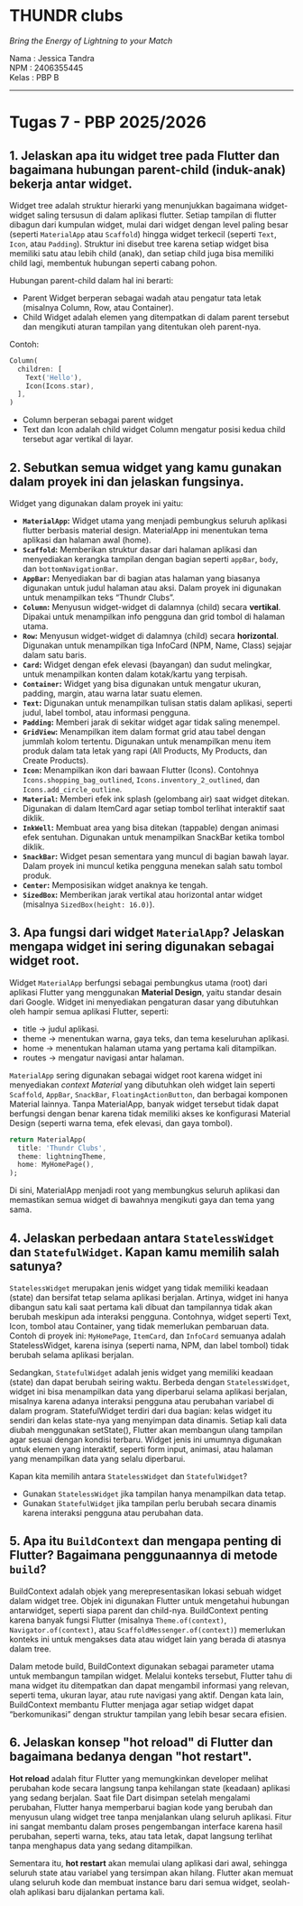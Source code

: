 # THUNDR clubs
_Bring the Energy of Lightning to your Match_

Nama      : Jessica Tandra  
NPM       : 2406355445  
Kelas     : PBP B  

---

# Tugas 7 - PBP 2025/2026
## 1. Jelaskan apa itu widget tree pada Flutter dan bagaimana hubungan parent-child (induk-anak) bekerja antar widget.
Widget tree adalah struktur hierarki yang menunjukkan bagaimana widget-widget saling tersusun di dalam aplikasi flutter. Setiap tampilan di flutter dibagun dari kumpulan widget, mulai dari widget dengan level paling besar (seperti `MaterialApp` atau `Scaffold`) hingga widget terkecil (seperti `Text`, `Icon`, atau `Padding`).
Struktur ini disebut tree karena setiap widget bisa memiliki satu atau lebih child (anak), dan setiap child juga bisa memiliki child lagi, membentuk hubungan seperti cabang pohon.

Hubungan parent-child dalam hal ini berarti:
- Parent Widget berperan sebagai wadah atau pengatur tata letak (misalnya Column, Row, atau Container).
- Child Widget adalah elemen yang ditempatkan di dalam parent tersebut dan mengikuti aturan tampilan yang ditentukan oleh parent-nya.

Contoh:
```dart
Column(
  children: [
    Text('Hello'),
    Icon(Icons.star),
  ],
)
```
- Column berperan sebagai parent widget
- Text dan Icon adalah child widget
Column mengatur posisi kedua child tersebut agar vertikal di layar.


## 2. Sebutkan semua widget yang kamu gunakan dalam proyek ini dan jelaskan fungsinya.
Widget yang digunakan dalam proyek ini yaitu:
- **`MaterialApp`:** Widget utama yang menjadi pembungkus seluruh aplikasi flutter berbasis material design. MaterialApp ini menentukan tema aplikasi dan halaman awal (home).
- **`Scaffold`:** Memberikan struktur dasar dari halaman aplikasi dan menyediakan kerangka tampilan dengan bagian seperti `appBar`, `body`, dan `bottomNavigationBar`.
- **`AppBar`:** Menyediakan bar di bagian atas halaman yang biasanya digunakan untuk judul halaman atau aksi. Dalam proyek ini digunakan untuk menampilkan teks “Thundr Clubs”.
- **`Column`:** Menyusun widget-widget di dalamnya (child) secara **vertikal**. Dipakai untuk menampilkan info pengguna dan grid tombol di halaman utama.
- **`Row`:** Menyusun widget-widget di dalamnya (child) secara **horizontal**. Digunakan untuk menampilkan tiga InfoCard (NPM, Name, Class) sejajar dalam satu baris.
- **`Card`:** Widget dengan efek elevasi (bayangan) dan sudut melingkar, untuk menampilkan konten dalam kotak/kartu yang terpisah.
- **`Container`:** Widget yang bisa digunakan untuk mengatur ukuran, padding, margin, atau warna latar suatu elemen.
- **`Text`:** Digunakan untuk menampilkan tulisan statis dalam aplikasi, seperti judul, label tombol, atau informasi pengguna.
- **`Padding`:** Memberi jarak di sekitar widget agar tidak saling menempel.
- **`GridView`:** Menampilkan item dalam format grid atau tabel dengan jummlah kolom tertentu. Digunakan untuk menampilkan menu item produk dalam tata letak yang rapi (All Products, My Products, dan Create Products).
- **`Icon`:** Menampilkan ikon dari bawaan Flutter (Icons). Contohnya `Icons.shopping_bag_outlined`, `Icons.inventory_2_outlined`, dan `Icons.add_circle_outline`.
- **`Material`:** Memberi efek ink splash (gelombang air) saat widget ditekan. Digunakan di dalam ItemCard agar setiap tombol terlihat interaktif saat diklik.
- **`InkWell`:** Membuat area yang bisa ditekan (tappable) dengan animasi efek sentuhan.
Digunakan untuk menampilkan SnackBar ketika tombol diklik.
- **`SnackBar`:** Widget pesan sementara yang muncul di bagian bawah layar. Dalam proyek ini muncul ketika pengguna menekan salah satu tombol produk.
- **`Center`:** Memposisikan widget anaknya ke tengah.
- **`SizedBox`:** Memberikan jarak vertikal atau horizontal antar widget (misalnya `SizedBox(height: 16.0)`).


## 3. Apa fungsi dari widget `MaterialApp`? Jelaskan mengapa widget ini sering digunakan sebagai widget root.
Widget `MaterialApp` berfungsi sebagai pembungkus utama (root) dari aplikasi Flutter yang menggunakan **Material Design**, yaitu standar desain dari Google.
Widget ini menyediakan pengaturan dasar yang dibutuhkan oleh hampir semua aplikasi Flutter, seperti:
- title → judul aplikasi.
- theme → menentukan warna, gaya teks, dan tema keseluruhan aplikasi.
- home → menentukan halaman utama yang pertama kali ditampilkan.
- routes → mengatur navigasi antar halaman.

`MaterialApp` sering digunakan sebagai widget root karena widget ini menyediakan _context Material_ yang dibutuhkan oleh widget lain seperti `Scaffold`, `AppBar`, `SnackBar`, `FloatingActionButton`, dan berbagai komponen Material lainnya.
Tanpa MaterialApp, banyak widget tersebut tidak dapat berfungsi dengan benar karena tidak memiliki akses ke konfigurasi Material Design (seperti warna tema, efek elevasi, dan gaya tombol).

```dart
return MaterialApp(
  title: 'Thundr Clubs',
  theme: lightningTheme,
  home: MyHomePage(),
);
```
Di sini, MaterialApp menjadi root yang membungkus seluruh aplikasi dan memastikan semua widget di bawahnya mengikuti gaya dan tema yang sama.


## 4.  Jelaskan perbedaan antara `StatelessWidget` dan `StatefulWidget`. Kapan kamu memilih salah satunya?
`StatelessWidget` merupakan jenis widget yang tidak memiliki keadaan (state) dan bersifat tetap selama aplikasi berjalan. Artinya, widget ini hanya dibangun satu kali saat pertama kali dibuat dan tampilannya tidak akan berubah meskipun ada interaksi pengguna. Contohnya, widget seperti Text, Icon, tombol atau Container, yang tidak memerlukan pembaruan data.
Contoh di proyek ini:
`MyHomePage`, `ItemCard`, dan `InfoCard` semuanya adalah StatelessWidget, karena isinya (seperti nama, NPM, dan label tombol) tidak berubah selama aplikasi berjalan.

Sedangkan, `StatefulWidget` adalah jenis widget yang memiliki keadaan (state) dan dapat berubah seiring waktu. Berbeda dengan `StatelessWidget`, widget ini bisa menampilkan data yang diperbarui selama aplikasi berjalan, misalnya karena adanya interaksi pengguna atau perubahan variabel di dalam program.
StatefulWidget terdiri dari dua bagian: kelas widget itu sendiri dan kelas state-nya yang menyimpan data dinamis. Setiap kali data diubah menggunakan setState(), Flutter akan membangun ulang tampilan agar sesuai dengan kondisi terbaru. Widget jenis ini umumnya digunakan untuk elemen yang interaktif, seperti form input, animasi, atau halaman yang menampilkan data yang selalu diperbarui.

Kapan kita memilih antara `StatelessWidget` dan `StatefulWidget`?
- Gunakan `StatelessWidget` jika tampilan hanya menampilkan data tetap.
- Gunakan `StatefulWidget` jika tampilan perlu berubah secara dinamis karena interaksi pengguna atau perubahan data.


## 5. Apa itu `BuildContext` dan mengapa penting di Flutter? Bagaimana penggunaannya di metode `build`?
BuildContext adalah objek yang merepresentasikan lokasi sebuah widget dalam widget tree. Objek ini digunakan Flutter untuk mengetahui hubungan antarwidget, seperti siapa parent dan child-nya. BuildContext penting karena banyak fungsi Flutter (misalnya `Theme.of(context)`, `Navigator.of(context)`, atau `ScaffoldMessenger.of(context)`) memerlukan konteks ini untuk mengakses data atau widget lain yang berada di atasnya dalam tree.

Dalam metode build, BuildContext digunakan sebagai parameter utama untuk membangun tampilan widget. Melalui konteks tersebut, Flutter tahu di mana widget itu ditempatkan dan dapat mengambil informasi yang relevan, seperti tema, ukuran layar, atau rute navigasi yang aktif.
Dengan kata lain, BuildContext membantu Flutter menjaga agar setiap widget dapat “berkomunikasi” dengan struktur tampilan yang lebih besar secara efisien.


## 6. Jelaskan konsep "hot reload" di Flutter dan bagaimana bedanya dengan "hot restart".
**Hot reload** adalah fitur Flutter yang memungkinkan developer melihat perubahan kode secara langsung tanpa kehilangan state (keadaan) aplikasi yang sedang berjalan. Saat file Dart disimpan setelah mengalami perubahan, Flutter hanya memperbarui bagian kode yang berubah dan menyusun ulang widget tree tanpa menjalankan ulang seluruh aplikasi. Fitur ini sangat membantu dalam proses pengembangan interface karena hasil perubahan, seperti warna, teks, atau tata letak, dapat langsung terlihat tanpa menghapus data yang sedang ditampilkan.

Sementara itu, **hot restart** akan memulai ulang aplikasi dari awal, sehingga seluruh state atau variabel yang tersimpan akan hilang. Flutter akan memuat ulang seluruh kode dan membuat instance baru dari semua widget, seolah-olah aplikasi baru dijalankan pertama kali.